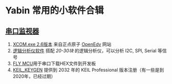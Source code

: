 # Yabin 常用的小软件合辑

## [串口监视器](serial_monitor/)

1. [XCOM.exe 2.6版本][Xcom 2.6] 来自正点原子  [OpenEdv][OpenEdv] 网站	
2. [逻辑分析仪软件][Saleae] 搭配 *20-30块* 的逻辑分析仪，可以分析 I2C, SPI, Serial 等信号
3. [FLY MCU][fly_mcu]用于串口下载HEX文件到开发板
4. [KEIL_KEYGEN][keil_register] 提供到 2032 年的 KEIL Professional 版本注册（有一些是到2020年，已经过期）

[Xcom 2.6]:serial_monitor/XCOM_V2.6.rar

[OpenEdv]:http://www.openedv.com/forum.php?mod=forumdisplay&fid=26&page=1
[Saleae]:https://www.saleae.com/downloads/
[fly_mcu]:downloader-stm\FlyMcu.exe
[keil_register]:keil_register\keygen_new2032.exe

